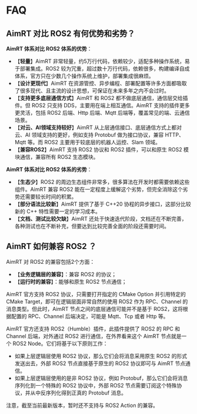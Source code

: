 # FAQ


## AimRT 对比 ROS2 有何优势和劣势？

**AimRT 体系对比 ROS2 体系的优势**：

- 【**轻量**】AimRT 非常轻量，约5万行代码，依赖较少，适配多种操作系统，易于部署集成。ROS2 较为冗重，超过数十万行代码，依赖很多，构建编译自成体系，官方只在少数几个操作系统上维护，部署集成很麻烦。
- 【**设计更现代**】AimRT 在资源管控、异步编程、部署配置等许多方面都吸取了很多现代、且主流的设计思想，可保证在未来多年之内不会过时。
- 【**支持更多底层通信方式**】AimRT 和 ROS2 都不做底层通信，通信层交给插件。但 ROS2 只支持 DDS，主要用在端上相互通信。AimRT 支持的插件更多更灵活，包括 ROS2 后端、Http 后端、Mqtt 后端等，覆盖常见的端、云通信场景。
- 【**对云、AI领域支持较好**】AimRT 从上层通信接口、底层通信方式上都对云、AI 领域支持的更好，例如支持 Protobuf 做为接口协议，兼容 HTTP、Mqtt 等。而 ROS2 主要用于较底层的机器人运控、Slam 领域。
- 【**兼容ROS2**】AimRT 支持 ROS2 协议和 ROS2 插件，可以和原生 ROS2 模块通信，兼容所有 ROS2 生态模块。


**AimRT 体系对比 ROS2 体系的劣势**：

- 【**生态少**】ROS2 的周边生态组件非常多，很多算法在开发时都需要依赖这些组件。AimRT 兼容 ROS2 能在一定程度上缓解这个劣势，但完全消除这个劣势还需要较长时间的积累。
- 【**部分语法比较新**】AimRT 提供了基于 C++20 协程的异步接口，这部分比较新的 C++ 特性需要一定的学习成本。
- 【**文档、测试比较欠缺**】AimRT 还处于快速迭代阶段，文档还在不断完善，各种测试也在不断补充，但要达到比较完善全面的阶段还需要时间。


## AimRT 如何兼容 ROS2 ？

AimRT 对 ROS2 的兼容包括2个方面：

- 【**业务逻辑层的兼容**】：兼容 ROS2 的协议；
- 【**运行时的兼容**】：能够和原生 ROS2 节点通信；

AimRT 官方支持 ROS2 协议，只需要打开指定的 CMake Option 并引用特定的 CMake Target，即可在逻辑层面非常自然的使用 ROS2 作为 RPC、Channel 的消息类型。但此时，AimRT 节点之间的底层通信可能并不是基于 ROS2，这将根据配置的 RPC、Channel 后端决定，可能是 Mqtt、Tcp 或者 Http 等。


AimRT 官方还支持 ROS2（Humble）插件，此插件提供了 ROS2 的 RPC 和 Channel 后端，对外通过 ROS2 进行通信，在外界看来这个 AimRT 节点就是一个 ROS2 Node。它们将基于以下原则工作：

- 如果上层逻辑层使用 ROS2 协议，那么它们会将消息采用原生 ROS2 的形式发送出去，外部 ROS2 节点直接基于原生的 ROS2 协议即可与 AimRT 节点通信。
- 如果上层逻辑层使用的是非 ROS2 协议，例如 Protobuf，那么它们会将消息序列化到一个特殊的 ROS2 协议中，外部 ROS2 节点需要订阅这个特殊协议，并从中反序列化得到正真的 Protobuf 消息。


注意，截至当前最新版本，暂时还不支持与 ROS2 Action 的兼容。

